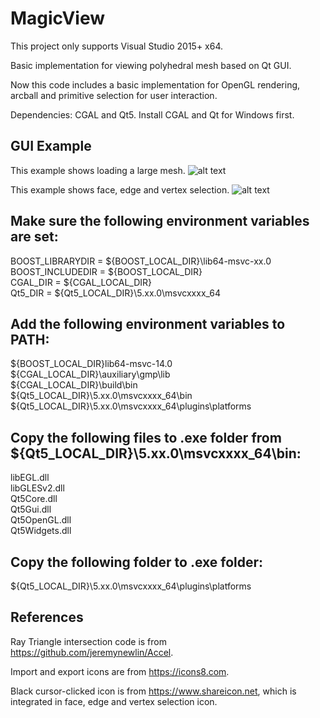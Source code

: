 # MagicView

This project only supports Visual Studio 2015+ x64.

Basic implementation for viewing polyhedral mesh based on Qt GUI.

Now this code includes a basic implementation for OpenGL rendering, arcball and primitive selection for user interaction.

Dependencies: CGAL and Qt5. Install CGAL and Qt for Windows first. 

## GUI Example
This example shows loading a large mesh.
![alt text](https://github.com/rdzhao/QtViewer/blob/master/illustration/example_2.png) <!-- .element height="50%" width="50%" -->

This example shows face, edge and vertex selection. 
![alt text](https://github.com/rdzhao/QtViewer/blob/master/illustration/example_1.png) <!-- .element height="50%" width="50%" -->

## Make sure the following environment variables are set: <br />
BOOST_LIBRARYDIR = ${BOOST_LOCAL_DIR}\lib64-msvc-xx.0 <br />
BOOST_INCLUDEDIR = ${BOOST_LOCAL_DIR} <br />
CGAL_DIR = ${CGAL_LOCAL_DIR} <br />
Qt5_DIR = ${Qt5_LOCAL_DIR}\5.xx.0\msvcxxxx_64

## Add the following environment variables to PATH: <br />
${BOOST_LOCAL_DIR}lib64-msvc-14.0 <br />
${CGAL_LOCAL_DIR}\auxiliary\gmp\lib <br />
${CGAL_LOCAL_DIR}\build\bin <br />
${Qt5_LOCAL_DIR}\5.xx.0\msvcxxxx_64\bin <br />
${Qt5_LOCAL_DIR}\5.xx.0\msvcxxxx_64\plugins\platforms

## Copy the following files to .exe folder from ${Qt5_LOCAL_DIR}\5.xx.0\msvcxxxx_64\bin: <br />
libEGL.dll <br />
libGLESv2.dll <br />
Qt5Core.dll <br />
Qt5Gui.dll <br />
Qt5OpenGL.dll <br />
Qt5Widgets.dll

## Copy the following folder to .exe folder: <br />
${Qt5_LOCAL_DIR}\5.xx.0\msvcxxxx_64\plugins\platforms

## References
Ray Triangle intersection code is from https://github.com/jeremynewlin/Accel.

Import and export icons are from https://icons8.com.

Black cursor-clicked icon is from https://www.shareicon.net, which is integrated in face, edge and vertex selection icon.
